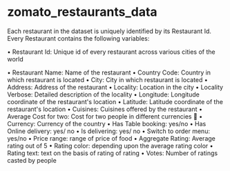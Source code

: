 # zomato_restaurants_data

Each restaurant in the dataset is uniquely identified by its Restaurant Id. Every Restaurant contains the following variables:

• Restaurant Id: Unique id of every restaurant across various cities of the world




• Restaurant Name: Name of the restaurant
• Country Code: Country in which restaurant is located
• City: City in which restaurant is located
• Address: Address of the restaurant
• Locality: Location in the city
• Locality Verbose: Detailed description of the locality
• Longitude: Longitude coordinate of the restaurant's location
• Latitude: Latitude coordinate of the restaurant's location
• Cuisines: Cuisines offered by the restaurant
• Average Cost for two: Cost for two people in different currencies 👫
• Currency: Currency of the country
• Has Table booking: yes/no
• Has Online delivery: yes/ no
• Is delivering: yes/ no
• Switch to order menu: yes/no
• Price range: range of price of food
• Aggregate Rating: Average rating out of 5
• Rating color: depending upon the average rating color
• Rating text: text on the basis of rating of rating
• Votes: Number of ratings casted by people
